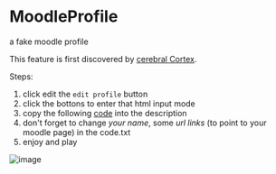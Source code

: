 # MoodleProfile
a fake moodle profile

This feature is first discovered by [cerebral Cortex](https://github.com/cerebral-cortex).

Steps:

1. click edit the `edit profile` button
2. click the bottons to enter that html input mode
3. copy the following [code](./code.txt) into the description
4. don't forget to change *your name*, some *url links* (to point to your moodle page) in the code.txt
5. enjoy and play

![image](https://github.com/Raylern/MoodleProfile/assets/102915621/e4a607c6-1b83-426a-8fbb-2df360ff4d99)


